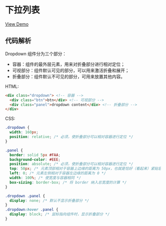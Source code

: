 下拉列表
====

[View Demo](./dropdown/index.html)

代码解析
----

Dropdown 组件分为三个部分：

+ 容器：组件的最外层元素，用来对折叠部分进行相对定位；
+ 可视部分：组件默认可见的部分，可以用来激活折叠和展开；
+ 折叠部分：组件默认不可见的部分，可用来放置其他内容。

HTML:

```html
<div class="dropdown"> <!-- 容器 -->
  <div class="btn">btn</div> <!-- 可视部分 -->
  <div class="panel">dropdown content</div> <!-- 折叠部分 -->
</div>
```

CSS:

```css
.dropdown {
  width: 160px;
  position: relative; /* 必须，使折叠部分可以相对容器进行定位 */
}

.panel {
  border: solid 5px #FAA;
  background-color: #EEE;
  position: absolute; /* 必须，使折叠部分可以相对容器进行定位 */
  top: 50px; /* 元素顶部相对于容器上边缘的距离为 50px，也就是恰好（看起来）紧贴容器的下边缘 */
  left: 0; /* 元素左侧相对于容器左边缘的距离为 0 */
  width: 100%; /* 使宽度与容器相同 */
  box-sizing: border-box; /* 将 border 纳入总宽度的计算 */
}

.dropdown .panel {
  display: none; /* 默认不显示折叠部分 */
}
.dropdown:hover .panel {
  display: block; /* 鼠标指向组件时，显示折叠部分 */
}
```
